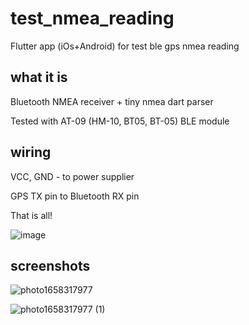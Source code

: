 # test_nmea_reading

Flutter app (iOs+Android) for test ble gps nmea reading

## what it is

Bluetooth NMEA receiver + tiny nmea dart parser

Tested with AT-09 (HM-10, BT05, BT-05) BLE module

## wiring

VCC, GND - to power supplier

GPS TX pin to Bluetooth RX pin

That is all!

![image](https://user-images.githubusercontent.com/54446451/179979692-d43671ce-96d3-4a9e-ae26-45b04fd2e891.png)

## screenshots

![photo1658317977](https://user-images.githubusercontent.com/54446451/179978690-d7123693-bac3-4c71-88da-a2354249647a.jpeg)

![photo1658317977 (1)](https://user-images.githubusercontent.com/54446451/179978701-52124319-19fd-4fc3-9bdc-35bbc2f56ee5.jpeg)
